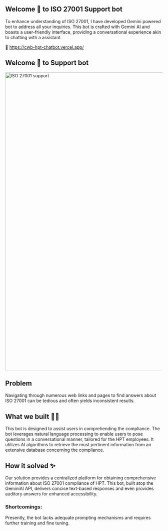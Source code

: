 ## Welcome 👋 to ISO 27001 Support bot

To enhance understanding of ISO 27001, I have developed Gemini powered bot to address all your inquiries. This bot is crafted with Gemini AI and boasts a user-friendly interface, providing a conversational experience akin to chatting with a assistant.

🔗 https://cwb-hpt-chatbot.vercel.app/

## Welcome 👋 to Support bot

<img width="950" alt="ISO 27001 support" src="">

## Problem
Navigating through numerous web links and pages to find answers about ISO 27001 can be tedious and often yields inconsistent results.

## What we built 👨‍💻
This bot is designed to assist users in comprehending the compliance. The bot leverages natural language processing to enable users to pose questions in a conversational manner, tailored for the HPT employees. It utilizes AI algorithms to retrieve the most pertinent information from an extensive database concerning the compliance.

## How it solved ✨
Our solution provides a centralized platform for obtaining comprehensive information about ISO 27001 compliance of HPT. This bot, built atop the GeminiAI API, delivers concise text-based responses and even provides auditory answers for enhanced accessibility.

### Shortcomings:
Presently, the bot lacks adequate prompting mechanisms and requires further training and fine tuning.

